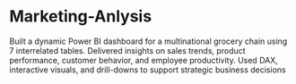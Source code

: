 # Marketing-Anlysis
Built a dynamic Power BI dashboard for a multinational grocery chain using 7 interrelated tables. Delivered insights on sales trends, product performance, customer behavior, and employee productivity. Used DAX, interactive visuals, and drill-downs to support strategic business decisions
